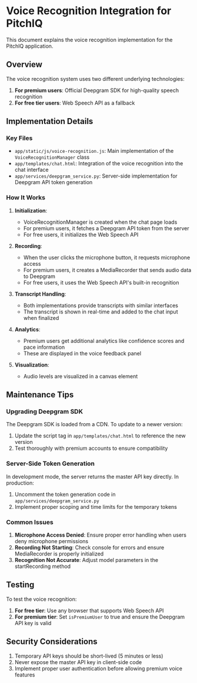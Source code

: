# Voice Recognition Integration for PitchIQ

This document explains the voice recognition implementation for the PitchIQ application.

## Overview

The voice recognition system uses two different underlying technologies:

1. **For premium users**: Official Deepgram SDK for high-quality speech recognition
2. **For free tier users**: Web Speech API as a fallback

## Implementation Details

### Key Files

- `app/static/js/voice-recognition.js`: Main implementation of the `VoiceRecognitionManager` class
- `app/templates/chat.html`: Integration of the voice recognition into the chat interface
- `app/services/deepgram_service.py`: Server-side implementation for Deepgram API token generation

### How It Works

1. **Initialization**:
   - VoiceRecognitionManager is created when the chat page loads
   - For premium users, it fetches a Deepgram API token from the server
   - For free users, it initializes the Web Speech API

2. **Recording**:
   - When the user clicks the microphone button, it requests microphone access
   - For premium users, it creates a MediaRecorder that sends audio data to Deepgram
   - For free users, it uses the Web Speech API's built-in recognition

3. **Transcript Handling**:
   - Both implementations provide transcripts with similar interfaces
   - The transcript is shown in real-time and added to the chat input when finalized

4. **Analytics**:
   - Premium users get additional analytics like confidence scores and pace information
   - These are displayed in the voice feedback panel

5. **Visualization**:
   - Audio levels are visualized in a canvas element

## Maintenance Tips

### Upgrading Deepgram SDK

The Deepgram SDK is loaded from a CDN. To update to a newer version:

1. Update the script tag in `app/templates/chat.html` to reference the new version
2. Test thoroughly with premium accounts to ensure compatibility

### Server-Side Token Generation

In development mode, the server returns the master API key directly. In production:

1. Uncomment the token generation code in `app/services/deepgram_service.py`
2. Implement proper scoping and time limits for the temporary tokens

### Common Issues

1. **Microphone Access Denied**: Ensure proper error handling when users deny microphone permissions
2. **Recording Not Starting**: Check console for errors and ensure MediaRecorder is properly initialized
3. **Recognition Not Accurate**: Adjust model parameters in the startRecording method

## Testing

To test the voice recognition:

1. **For free tier**: Use any browser that supports Web Speech API
2. **For premium tier**: Set `isPremiumUser` to true and ensure the Deepgram API key is valid

## Security Considerations

1. Temporary API keys should be short-lived (5 minutes or less)
2. Never expose the master API key in client-side code
3. Implement proper user authentication before allowing premium voice features 